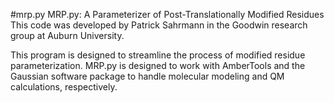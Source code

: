 #mrp.py
MRP.py: A Parameterizer of Post-Translationally Modified Residues
This code was developed by Patrick Sahrmann in the Goodwin research group at Auburn University. 

This program is designed to streamline the process of modified residue parameterization.
MRP.py is designed to work with AmberTools and the Gaussian software package to handle molecular 
modeling and QM calculations, respectively.
